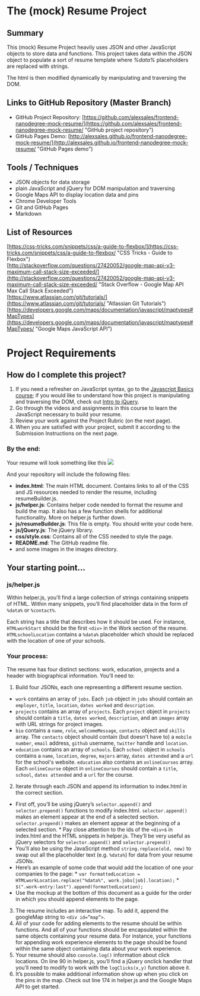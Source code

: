
# The (mock) Resume Project

## Summary
This (mock) Resume Project heavily uses JSON and other JavaScript objects to store data and functions. This project takes data within the JSON object to populate a sort of resume template where _%data%_ placeholders are replaced with strings.

The html is then modified dynamically by manipulating and traversing the DOM.

## Links to GitHub Repository (Master Branch)
* GitHub Project Repository: [https://github.com/alexsales/frontend-nanodegree-mock-resume/](https://github.com/alexsales/frontend-nanodegree-mock-resume/ "GitHub project repository")
* GitHub Pages Demo: [http://alexsales.github.io/frontend-nanodegree-mock-resume/](http://alexsales.github.io/frontend-nanodegree-mock-resume/ "GitHub Pages demo")

## Tools / Techniques

- JSON objects for data storage
- plain JavaScript and jQuery for DOM manipulation and traversing
- Google Maps API to display location data and pins
- Chrome Developer Tools
- Git and GitHub Pages
- Markdown

## List of Resources

[https://css-tricks.com/snippets/css/a-guide-to-flexbox/](https://css-tricks.com/snippets/css/a-guide-to-flexbox/ "CSS Tricks - Guide to Flexbox")  
[http://stackoverflow.com/questions/27420052/google-map-api-v3-maximum-call-stack-size-exceeded/](http://stackoverflow.com/questions/27420052/google-map-api-v3-maximum-call-stack-size-exceeded/ "Stack Overflow - Google Map API Max Call Stack Exceeded")  
[https://www.atlassian.com/git/tutorials/](https://www.atlassian.com/git/tutorials/ "Atlassian Git Tutorials")  
[https://developers.google.com/maps/documentation/javascript/maptypes#MapTypes](https://developers.google.com/maps/documentation/javascript/maptypes#MapTypes/ "Google Maps JavaScript API")  

# Project Requirements

## How do I complete this project?

1. If you need a refresher on JavaScript syntax, go to the [Javascript Basics course](https://www.udacity.com/course/viewer#!/c-ud804-nd); if you would like to understand how this project is manipulating and traversing the DOM, check out [Intro to jQuery](https://www.udacity.com/course/ud245-nd).
2. Go through the videos and assignments in this course to learn the JavaScript necessary to build your resume.
3. Review your work against the Project Rubric (on the next page).
4. When you are satisfied with your project, submit it according to the Submission Instructions on the next page.

### By the end:
Your resume will look something like this
![](http://i.imgur.com/pWU1Xbl.png)

And your repository will include the following files:

* **index.html**: The main HTML document. Contains links to all of the CSS and JS resources needed to render the resume, including resumeBuilder.js.
* **js/helper.js**: Contains helper code needed to format the resume and build the map. It also has a few function shells for additional functionality. More on helper.js further down.
* **js/resumeBuilder.js**: This file is empty. You should write your code here.
* **js/jQuery.js**: The jQuery library.
* **css/style.css**: Contains all of the CSS needed to style the page.
* **README.md**: 
The GitHub readme file.
* and some images in the images directory.

## Your starting point...

### js/helper.js
Within helper.js, you’ll find a large collection of strings containing snippets of HTML. Within many snippets, you’ll find placeholder data in the form of `%data%` or `%contact%`.

Each string has a title that describes how it should be used. For instance, `HTMLworkStart` should be the first `<div>` in the Work section of the resume. `HTMLschoolLocation` contains a `%data%` placeholder which should be replaced with the location of one of your schools.

### Your process:
The resume has four distinct sections: work, education, projects and a header with biographical information. You’ll need to:

1. Build four JSONs, each one representing a different resume section.
 * `work` contains an array of `jobs`. Each `job` object in `jobs` should contain an `employer`, `title`, `location`, `dates worked` and `description`.
 * `projects` contains an array of `projects`. Each `project` object in `projects` should contain a `title`, `dates worked`, `description`, and an `images` array with URL strings for project images.
 * `bio` contains a `name`, `role`, `welcomeMessage`, `contacts` object and `skills` array. The `contacts` object should contain (but doesn't have to) a `mobile number`, `email` address, `github` username, `twitter` handle and `location`.
 * `education` contains an array of `schools`. Each `school` object in `schools` contains a `name`, `location`, `degree`, `majors` array, `dates attended` and a `url` for the school's website. `education` also contains an `onlineCourses` array. Each `onlineCourse` object in `onlineCourses` should contain a `title`, `school`, `dates attended` and a `url` for the course.
2. Iterate through each JSON and append its information to index.html in the correct section.
 * First off, you’ll be using jQuery’s `selector.append()` and `selector.prepend()` functions to modify index.html. `selector.append()` makes an element appear at the end of a selected section. `selector.prepend()` makes an element appear at the beginning of a selected section.
		* Pay close attention to the ids of the `<div>`s in index.html and the HTML snippets in helper.js. They’ll be very useful as jQuery selectors for `selector.append()` and `selector.prepend()`
 * You’ll also be using the JavaScript method `string.replace(old, new)` to swap out all the placeholder text (e.g. `%data%`) for data from your resume JSONs.
 * Here’s an example of some code that would add the location of one your companies to the page:
		* `var formattedLocation = HTMLworkLocation.replace("%data%", work.jobs[job].location);`
		* `$(".work-entry:last").append(formattedLocation);`
 * Use the mockup at the bottom of this document as a guide for the order in which you should append elements to the page.
3. The resume includes an interactive map. To add it, append the googleMap string to `<div id=”map”>`.
4. All of your code for adding elements to the resume should be within functions. And all of your functions should be encapsulated within the same objects containing your resume data. For instance, your functions for appending work experience elements to the page should be found within the same object containing data about your work experience.
5. Your resume should also `console.log()` information about click locations. On line 90 in helper.js, you’ll find a jQuery onclick handler that you’ll need to modify to work with the `logClicks(x,y)` function above it.
6. It’s possible to make additional information show up when you click on the pins in the map. Check out line 174 in helper.js and the Google Maps API to get started.